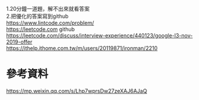 1.20分鐘一道題，解不出來就看答案  
2.把優化的答案寫到github  
https://www.lintcode.com/problem/  
https://leetcode.com github  
https://leetcode.com/discuss/interview-experience/440123/google-l3-nov-2019-offer  
https://ithelp.ithome.com.tw/m/users/20119871/ironman/2210  



# 參考資料
https://mp.weixin.qq.com/s/Lhp7wprsDw27zeXAJ6AJaQ
